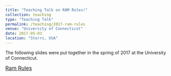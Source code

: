 ```yaml
---
title: "Teaching Talk on RAM Rules!"
collection: teaching
type: "Teaching Talk"
permalink: /teaching/2017-ram-rules
venue: "University of Connecticut"
date: 2017-05-03
location: "Storrs, USA"
---
```


The following slides were put together in the spring of 2017 at the University of Connecticut.

<span style="font-size:larger;">[Ram Rules](http://cintrond.github.io/files/ram_beamer_050317.html)</span>
